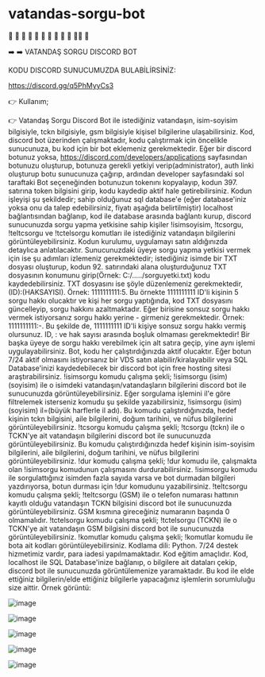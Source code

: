 # vatandas-sorgu-bot

🌟 🌟 🌟 🌟 🌟 🌟 🌟 🌟 🌟 🌟 🌟🌟 🌟 

➡️ ➡️  VATANDAŞ SORGU DISCORD BOT

KODU DISCORD SUNUCUMUZDA BULABİLİRSİNİZ:

https://discord.gg/q5PhMyyCs3

👉 Kullanım;

👉 Vatandaş Sorgu Discord Bot ile istediğiniz vatandaşın, isim-soyisim bilgisiyle, tckn bilgisiyle, gsm bilgisiyle kişisel bilgilerine ulaşabilirsiniz. Kod, discord bot üzerinden çalışmaktadır, kodu çalıştırmak için öncelikle sunucunuza, bu kod için bir bot eklemeniz gerekmektedir. Eğer bir discord botunuz yoksa, https://discord.com/developers/applications sayfasından botunuzu oluşturup, botunuza gerekli yetkiyi verip(administrator), auth linki oluşturup botu sunucunuza çağırıp, ardından developer sayfasındaki sol taraftaki Bot seçeneğinden botunuzun tokenını kopyalayıp, kodun 397. satırına token bilgisini girip, kodu kaydedip aktif hale getirebilirsiniz. Kodun işleyişi şu şekildedir; sahip olduğunuz sql database'e (eğer database'iniz yoksa onu da talep edebilirsiniz, fiyatı aşağıda belirtilmiştir) localhost bağlantısından bağlanıp, kod ile database arasında bağlantı kurup, discord sunucunuzda sorgu yapma yetkisine sahip kişiler !isimsoyisim, !tcsorgu, !teltcsorgu ve !tctelsorgu komutları ile istediğiniz vatandaşın bilgilerini görüntüleyebilirsiniz. Kodun kurulumu, uygulamayı satın aldığınızda detaylıca anlatılacaktır. Sunucunuzdaki üyeye sorgu yapma yetkisi vermek için ise şu adımları izlemeniz gerekmektedir; istediğiniz isimde bir TXT dosyası oluşturup, kodun 92. satırındaki alana oluşturduğunuz TXT dosyasının konumunu girip(Örnek: C:/...../sorguyetki.txt) kodu kaydedebilirsiniz. TXT dosyasını ise şöyle düzenlemeniz gerekmektedir, (ID):(HAKSAYISI). Örnek: 1111111111:5. Bu örnekte 1111111111 ID'li kişinin 5 sorgu hakkı olucaktır ve kişi her sorgu yaptığında, kod TXT dosyasını güncelleyip, sorgu hakkını azaltmaktadır. Eğer birisine sonsuz sorgu hakkı vermek istiyorsanız sorgu hakkı yerine - girmeniz gerekmektedir.
Örnek: 1111111111:-. Bu şekilde de, 1111111111 ID'li kişiye sonsuz sorgu hakkı vermiş olursunuz. ID, : ve hak sayısı arasında boşluk olmaması gerekmektedir! Bir başka üyeye de sorgu hakkı verebilmek için alt satıra geçip, yine aynı işlemi uygulayabilirsiniz. Bot, kodu her çalıştırdığınızda aktif olucaktır. Eğer botun 7/24 aktif olmasını istiyorsanız bir VDS satın alabilir/kiralayabilir veya SQL Database'inizi kaydedebilecek bir discord bot için free hosting sitesi araştırabilirsiniz.
!isimsorgu komudu çalışma şekli; !isimsorgu (isim) (soyisim) ile o isimdeki vatandaşın/vatandaşların bilgilerini discord bot ile sunucunuzda görüntüleyebilirsiniz. Eğer sorgulama işlemini il'e göre filtrelemek isterseniz komudu şu şekilde yazabilirsiniz, !isimsorgu (isim) (soyisim) il=(büyük harflerle il adı). Bu komudu çalıştırdığınızda, hedef kişinin tckn bilgisini, aile bilgilerini, doğum tarihini, ve nüfus bilgilerini görüntüleyebilirsiniz.
!tcsorgu komudu çalışma şekli; !tcsorgu (tckn) ile o TCKN'ye ait vatandaşın bilgilerini discord bot ile sunucunuzda görüntüleyebilirsiniz. Bu komudu çalıştırdığınızda hedef kişinin isim-soyisim bilgilerini, aile bilgilerini, doğum tarihini, ve nüfus bilgilerini görüntüleyebilirsiniz.
!dur komudu çalışma şekli; !dur komudu ile, çalışmakta olan !isimsorgu komudunun çalışmasını durdurabilirsiniz. !isimsorgu komudu ile sorgulattığınız isimden fazla sayıda varsa ve bot durmadan bilgileri yazdırıyorsa, botun durması için !dur komudunu yazabilirsiniz.
!teltcsorgu komudu çalışma şekli; !teltcsorgu (GSM) ile o telefon numarası hattının kayıtlı olduğu vatandaşın TCKN bilgisini discord bot ile sunucunuzda görüntüleyebilirsiniz. GSM kısmına gireceğiniz numaranın başında 0 olmamalıdır.
!tctelsorgu komudu çalışma şekli; !tctelsorgu (TCKN) ile o TCKN'ye ait vatandaşın GSM bilgisini discord bot ile sunucunuzda görüntüleyebilirsiniz.
!komutlar komudu çalışma şekli; !komutlar komudu ile bota ait kodları görüntüleyebilirsiniz.
Kodlama dili: Python. 7/24 destek hizmetimiz vardır, para iadesi yapılmamaktadır. Kod eğitim amaçlıdır. Kod, localhost ile SQL Database'inize bağlanıp, o bilgilere ait dataları çekip, discord bot ile sunucunuzda görüntülemenize yaramaktadır. Bu kod ile elde ettiğiniz bilgilerin/elde ettiğiniz bilgilerle yapacağınız işlemlerin sorumluluğu size aittir. Örnek görüntü:

![image](https://github.com/canhhr/vatandas-sorgu-bot/assets/82213336/deeeaf19-7b43-4744-ab65-dc33defd54bf)

![image](https://github.com/canhhr/vatandas-sorgu-bot/assets/82213336/47d671f7-c749-4b07-9835-1f04fcb6c940)

![image](https://github.com/canhhr/vatandas-sorgu-bot/assets/82213336/e169c067-1f73-47e5-8a7f-23b4d50750b5)

![image](https://github.com/canhhr/vatandas-sorgu-bot/assets/82213336/8a7c13a4-7f84-44ff-b5b5-a495d5cb0f25)

![image](https://github.com/canhhr/vatandas-sorgu-bot/assets/82213336/5c8e3e37-14b4-4fd4-b153-db3311e7f977)


